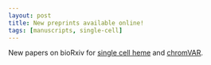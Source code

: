 ```yaml
---
layout: post
title: New preprints available online! 
tags: [manuscripts, single-cell]
---
```


New papers on bioRxiv for [single cell heme](http://biorxiv.org/content/early/2017/02/21/109843) and 
[chromVAR](http://biorxiv.org/content/early/2017/02/21/110346).

<br><br>